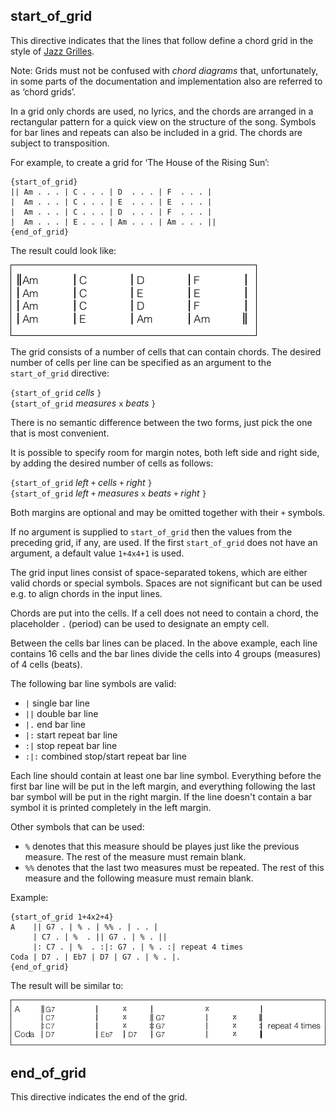 ## start_of_grid

This directive indicates that the lines that follow define a chord grid in the style of [Jazz Grilles](https://fr.wikipedia.org/wiki/Grille_harmonique).

Note: Grids must not be confused with _chord diagrams_ that, unfortunately, in some parts of the documentation and implementation also are referred to as ‘chord grids’.

In a grid only chords are used, no lyrics, and the chords are arranged in a rectangular pattern for a quick view on the structure of the song. Symbols for bar lines and repeats can also be included in a grid. The chords are subject to transposition.

For example, to create a grid for ‘The House of the Rising Sun’:

    {start_of_grid}
    || Am . . . | C . . . | D  . . . | F  . . . |
    |  Am . . . | C . . . | E  . . . | E  . . . |
    |  Am . . . | C . . . | D  . . . | F  . . . |
    |  Am . . . | E . . . | Am . . . | Am . . . ||
    {end_of_grid}

The result could look like:

![](images/ex_grid1.png)

The grid consists of a number of cells that can contain chords.
The desired number of cells per line can be specified as an argument to the `start_of_grid` directive:

`{start_of_grid` _cells_ `}`  
`{start_of_grid` _measures_ `x` _beats_ `}`

There is no semantic difference between the two forms, just pick the one that is most convenient.

It is possible to specify room for margin notes, both left side and right side, by adding the desired number of cells as follows:

`{start_of_grid` _left_ `+` _cells_ `+` _right_ `}`  
`{start_of_grid` _left_ `+` _measures_ `x` _beats_ `+` _right_ `}`

Both margins are optional and may be omitted together with their `+` symbols.

If no argument is supplied to `start_of_grid` then the values from the preceding grid, if any, are used. If the first `start_of_grid` does not have an argument, a default value `1+4x4+1` is used.

The grid input lines consist of space-separated tokens, which are either valid chords or special symbols. Spaces are not significant but can be used e.g. to align chords in the input lines. 

Chords are put into the cells. If a cell does not need to contain a chord, the placeholder `.` (period) can be used to designate an empty cell.

Between the cells bar lines can be placed. In the above example, each line contains 16 cells and the bar lines divide the cells into 4 groups (measures) of 4 cells (beats). 

The following bar line symbols are valid:

* `|` single bar line
* `||` double bar line
* `|.` end bar line
* `|:` start repeat bar line
* `:|` stop repeat bar line
* `:|:` combined stop/start repeat bar line

Each line should contain at least one bar line symbol. Everything before the first bar line will be put in the left margin, and everything following the last bar symbol will be put in the right margin. If the line doesn't contain a bar symbol it is printed completely in the left margin.

Other symbols that can be used:

* `%` denotes that this measure should be playes just like the previous measure. The rest of the measure must remain blank.
* `%%` denotes that the last two measures must be repeated. The rest of this measure and the following measure must remain blank.

Example:

    {start_of_grid 1+4x2+4}
    A    || G7 . | % . | %% . | . . |
         | C7 . | %  . || G7 . | % . ||
         |: C7 . | %  . :|: G7 . | % . :| repeat 4 times
    Coda | D7 . | Eb7 | D7 | G7 . | % . |.
    {end_of_grid}

The result will be similar to:

![](images/ex_grid2.png)

## end_of_grid

This directive indicates the end of the grid.
